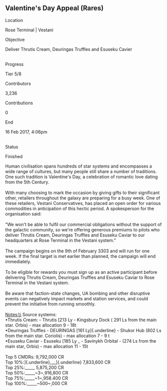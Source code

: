 ## Valentine\'s Day Appeal (Rares)

Location

Rose Terminal \| Vestani

Objective

Deliver Thrutis Cream, Deuringas Truffles and Esuseku Cavier

\
Progress

Tier 5/8

Contributors

3,236

Contributions

0

End

16 Feb 2017, 4:06pm

\
Status

Finished

Human civilisation spans hundreds of star systems and encompasses a wide
range of cultures, but many people still share a number of traditions.
One such tradition is Valentine\'s Day, a celebration of romantic love
dating from the 5th Century.\
\
With many choosing to mark the occasion by giving gifts to their
significant other, retailers throughout the galaxy are preparing for a
busy week. One of these retailers, Vestani Conservatives, has placed an
open order for various commodities in anticipation of this hectic
period. A spokesperson for the organisation said:\
\
\"We won\'t be able to fulfil our commercial obligations without the
support of the galactic community, so we\'re offering generous premiums
to pilots who deliver Thrutis Cream, Deuringas Truffles and Esuseku
Caviar to our headquarters at Rose Terminal in the Vestani system.\"\
\
The campaign begins on the 9th of February 3303 and will run for one
week. If the final target is met earlier than planned, the campaign will
end immediately.\
\
To be eligible for rewards you must sign up as an active participant
before delivering Thrutis Cream, Deuringas Truffles and Esuseku Caviar
to Rose Terminal in the Vestani system.\
\
Be aware that faction-state changes, UA bombing and other disruptive
events can negatively impact markets and station services, and could
prevent the initiative from running smoothly.\
\
[Notes:\\\\](Notes:\\) Source systems:\
•Thrutis Cream: - Thrutis [213 Ly - Kingsbury Dock ( 291 Ls from the
main star. Orbis) - max allocation 9 - 18t\
•Deuringas Truffles - DEURINGAS [161 Ly]{.underline} - Shukor Hub (802
Ls from the main star. Coriolis) - max allocation 7 - 9 t\
•Esuseku Caviar - Esuseku [185 Ly \_ - Savinykh Orbital - (274 Ls from
the main star, Orbis) - max allocation 11 - 15t\
\
Top 5 CMDRs: 9,792,000 CR\
Top 10%:]{.underline}\_\_\_]{.underline} 7,833,600 CR\
Top 25%:\_\_\_\_\_ 5,875,200 CR\
Top 50%:\_\_\_\_\_~3~,916,800 CR\
Top 75%:\_\_\_\_\_~1~,958.400 CR\
Top 100%:\_\_\_\_\_~500~,000 CR
